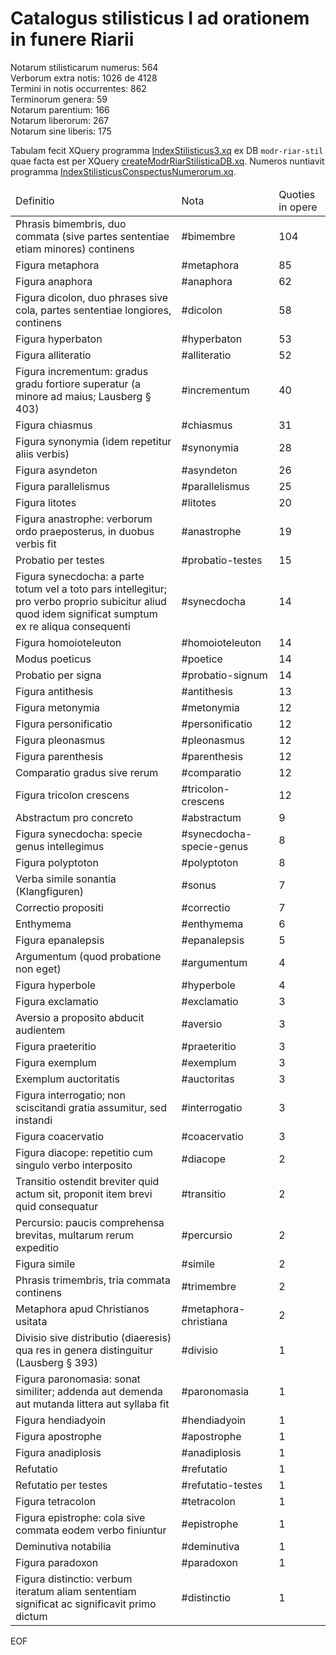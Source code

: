 # Catalogus stilisticus I ad orationem in funere Riarii

Notarum stilisticarum numerus: 564  
Verborum extra notis: 1026 de 4128  
Termini in notis occurrentes: 862  
Terminorum genera: 59  
Notarum parentium: 166  
Notarum liberorum: 267  
Notarum sine liberis: 175

Tabulam fecit XQuery programma [IndexStilisticus3.xq](scripta/IndexStilisticus3.xq) ex DB `modr-riar-stil` quae facta est per XQuery [createModrRiarStilisticaDB.xq](scripta/createModrRiarStilisticaDB.xq). Numeros nuntiavit programma [IndexStilisticusConspectusNumerorum.xq](scripta/IndexStilisticusConspectusNumerorum.xq).


<table>
  <thead>
    <tr>
      <td>Definitio</td>
      <td>Nota</td>
      <td>Quoties in opere</td>
    </tr>
  </thead>
<tbody>
<tr>
  <td>Phrasis bimembris, duo commata (sive partes sententiae etiam minores) continens</td>
  <td>#bimembre</td>
  <td>104</td>
</tr>
<tr>
  <td>Figura metaphora</td>
  <td>#metaphora</td>
  <td>85</td>
</tr>
<tr>
  <td>Figura anaphora</td>
  <td>#anaphora</td>
  <td>62</td>
</tr>
<tr>
  <td>Figura dicolon, duo phrases sive cola, partes sententiae longiores, continens</td>
  <td>#dicolon</td>
  <td>58</td>
</tr>
<tr>
  <td>Figura hyperbaton</td>
  <td>#hyperbaton</td>
  <td>53</td>
</tr>
<tr>
  <td>Figura alliteratio</td>
  <td>#alliteratio</td>
  <td>52</td>
</tr>
<tr>
  <td>Figura incrementum: gradus gradu fortiore superatur (a minore ad maius; Lausberg § 403)</td>
  <td>#incrementum</td>
  <td>40</td>
</tr>
<tr>
  <td>Figura chiasmus</td>
  <td>#chiasmus</td>
  <td>31</td>
</tr>
<tr>
  <td>Figura synonymia (idem repetitur aliis verbis)</td>
  <td>#synonymia</td>
  <td>28</td>
</tr>
<tr>
  <td>Figura asyndeton</td>
  <td>#asyndeton</td>
  <td>26</td>
</tr>
<tr>
  <td>Figura parallelismus</td>
  <td>#parallelismus</td>
  <td>25</td>
</tr>
<tr>
  <td>Figura litotes</td>
  <td>#litotes</td>
  <td>20</td>
</tr>
<tr>
  <td>Figura anastrophe: verborum ordo praeposterus, in duobus verbis fit</td>
  <td>#anastrophe</td>
  <td>19</td>
</tr>
<tr>
  <td>Probatio per testes</td>
  <td>#probatio-testes</td>
  <td>15</td>
</tr>
<tr>
  <td>Figura synecdocha: a parte totum vel a toto pars intellegitur; pro verbo proprio subicitur aliud quod idem significat sumptum ex re aliqua consequenti</td>
  <td>#synecdocha</td>
  <td>14</td>
</tr>
<tr>
  <td>Figura homoioteleuton</td>
  <td>#homoioteleuton</td>
  <td>14</td>
</tr>
<tr>
  <td>Modus poeticus</td>
  <td>#poetice</td>
  <td>14</td>
</tr>
<tr>
  <td>Probatio per signa</td>
  <td>#probatio-signum</td>
  <td>14</td>
</tr>
<tr>
  <td>Figura antithesis</td>
  <td>#antithesis</td>
  <td>13</td>
</tr>
<tr>
  <td>Figura metonymia</td>
  <td>#metonymia</td>
  <td>12</td>
</tr>
<tr>
  <td>Figura personificatio</td>
  <td>#personificatio</td>
  <td>12</td>
</tr>
<tr>
  <td>Figura pleonasmus</td>
  <td>#pleonasmus</td>
  <td>12</td>
</tr>
<tr>
  <td>Figura parenthesis</td>
  <td>#parenthesis</td>
  <td>12</td>
</tr>
<tr>
  <td>Comparatio gradus sive rerum</td>
  <td>#comparatio</td>
  <td>12</td>
</tr>
<tr>
  <td>Figura tricolon crescens</td>
  <td>#tricolon-crescens</td>
  <td>12</td>
</tr>
<tr>
  <td>Abstractum pro concreto</td>
  <td>#abstractum</td>
  <td>9</td>
</tr>
<tr>
  <td>Figura synecdocha: specie genus intellegimus</td>
  <td>#synecdocha-specie-genus</td>
  <td>8</td>
</tr>
<tr>
  <td>Figura polyptoton</td>
  <td>#polyptoton</td>
  <td>8</td>
</tr>
<tr>
  <td>Verba simile sonantia (Klangfiguren)</td>
  <td>#sonus</td>
  <td>7</td>
</tr>
<tr>
  <td>Correctio propositi</td>
  <td>#correctio</td>
  <td>7</td>
</tr>
<tr>
  <td>Enthymema</td>
  <td>#enthymema</td>
  <td>6</td>
</tr>
<tr>
  <td>Figura epanalepsis</td>
  <td>#epanalepsis</td>
  <td>5</td>
</tr>
<tr>
  <td>Argumentum (quod probatione non eget)</td>
  <td>#argumentum</td>
  <td>4</td>
</tr>
<tr>
  <td>Figura hyperbole</td>
  <td>#hyperbole</td>
  <td>4</td>
</tr>
<tr>
  <td>Figura exclamatio</td>
  <td>#exclamatio</td>
  <td>3</td>
</tr>
<tr>
  <td>Aversio a proposito abducit audientem</td>
  <td>#aversio</td>
  <td>3</td>
</tr>
<tr>
  <td>Figura praeteritio</td>
  <td>#praeteritio</td>
  <td>3</td>
</tr>
<tr>
  <td>Figura exemplum</td>
  <td>#exemplum</td>
  <td>3</td>
</tr>
<tr>
  <td>Exemplum auctoritatis</td>
  <td>#auctoritas</td>
  <td>3</td>
</tr>
<tr>
  <td>Figura interrogatio; non sciscitandi gratia assumitur, sed instandi</td>
  <td>#interrogatio</td>
  <td>3</td>
</tr>
<tr>
  <td>Figura coacervatio</td>
  <td>#coacervatio</td>
  <td>3</td>
</tr>
<tr>
  <td>Figura diacope: repetitio cum singulo verbo interposito</td>
  <td>#diacope</td>
  <td>2</td>
</tr>
<tr>
  <td>Transitio ostendit breviter quid actum sit, proponit item brevi quid consequatur</td>
  <td>#transitio</td>
  <td>2</td>
</tr>
<tr>
  <td>Percursio: paucis comprehensa brevitas, multarum rerum expeditio</td>
  <td>#percursio</td>
  <td>2</td>
</tr>
<tr>
  <td>Figura simile</td>
  <td>#simile</td>
  <td>2</td>
</tr>
<tr>
  <td>Phrasis trimembris, tria commata continens</td>
  <td>#trimembre</td>
  <td>2</td>
</tr>
<tr>
  <td>Metaphora apud Christianos usitata</td>
  <td>#metaphora-christiana</td>
  <td>2</td>
</tr>
<tr>
  <td>Divisio sive distributio (diaeresis) qua res in genera distinguitur (Lausberg § 393)</td>
  <td>#divisio</td>
  <td>1</td>
</tr>
<tr>
  <td>Figura paronomasia: sonat similiter; addenda aut demenda aut mutanda littera aut syllaba fit</td>
  <td>#paronomasia</td>
  <td>1</td>
</tr>
<tr>
  <td>Figura hendiadyoin</td>
  <td>#hendiadyoin</td>
  <td>1</td>
</tr>
<tr>
  <td>Figura apostrophe</td>
  <td>#apostrophe</td>
  <td>1</td>
</tr>
<tr>
  <td>Figura anadiplosis</td>
  <td>#anadiplosis</td>
  <td>1</td>
</tr>
<tr>
  <td>Refutatio</td>
  <td>#refutatio</td>
  <td>1</td>
</tr>
<tr>
  <td>Refutatio per testes</td>
  <td>#refutatio-testes</td>
  <td>1</td>
</tr>
<tr>
  <td>Figura tetracolon</td>
  <td>#tetracolon</td>
  <td>1</td>
</tr>
<tr>
  <td>Figura epistrophe: cola sive commata eodem verbo finiuntur</td>
  <td>#epistrophe</td>
  <td>1</td>
</tr>
<tr>
  <td>Deminutiva notabilia</td>
  <td>#deminutiva</td>
  <td>1</td>
</tr>
<tr>
  <td>Figura paradoxon</td>
  <td>#paradoxon</td>
  <td>1</td>
</tr>
<tr>
  <td>Figura distinctio: verbum iteratum aliam sententiam significat ac significavit primo dictum</td>
  <td>#distinctio</td>
  <td>1</td>
</tr>
</tbody>
    </table>

EOF

